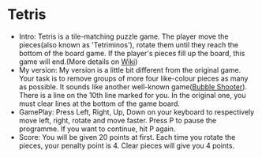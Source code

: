 # Tetris
* Intro: Tetris is a tile-matching puzzle game. The player move the pieces(also known as 'Tetriminos'), rotate them until they reach the bottom of the board game. If the player's pieces fill up the board, this game will end.(More details on [Wiki](https://en.wikipedia.org/wiki/Tetris))
* My version: My version is a little bit different from the original game. Your task is to  remove groups of more four like-colour pieces as many as possible. It sounds like another well-known game([Bubble Shooter](https://en.wikipedia.org/wiki/Bubble_Shooter)). There is a line on the 10th line marked for you. In the original one, you must clear lines at the bottom of the game board.   
* GamePlay: Press Left, Right, Up, Down on your keyboard to respectively move left, right, rotate and move faster. Press P to pause the programme. If you want to continue, hit P again.
* Score: You will be given 20 points at first. Each time you rotate the pieces, your penalty point is 4. Clear pieces will give you 4 points.  
